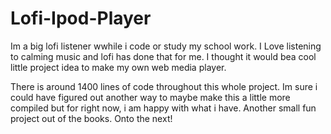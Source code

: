 # Lofi-Ipod-Player

Im a big lofi listener wwhile i code or study my school work. I Love listening to calming music and lofi has done that for me. I thought it would bea cool
little project idea to make my own web media player. 

There is around 1400 lines of code throughout this whole project. Im sure i could have figured out another way to maybe make this a little more compiled but for right now, i am happy with what i have. Another small fun project out of the books.
Onto the next!
